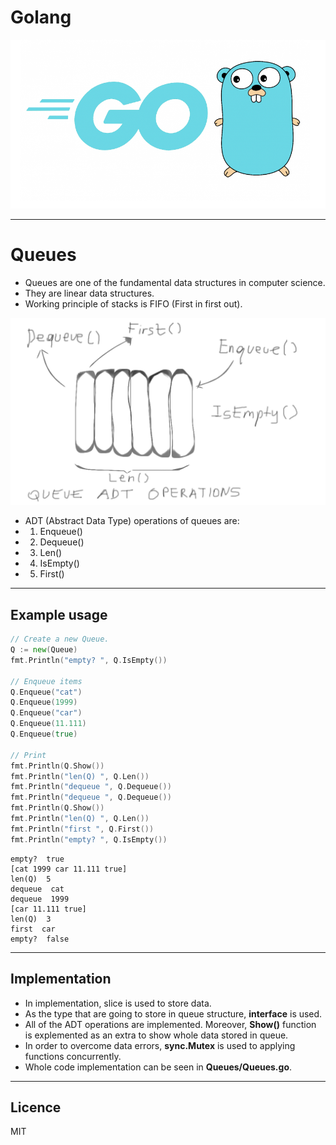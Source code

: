 # Golang

![Golang Image](golang.png)

---------------------------------------------------------------------

# Queues

* Queues are one of the fundamental data structures in computer science.
* They are linear data structures.
* Working principle of stacks is FIFO (First in first out).

![Queue Image](queue.png)

* ADT (Abstract Data Type) operations of queues are:
* 1. Enqueue()
* 2. Dequeue()
* 3. Len()
* 4. IsEmpty()
* 5. First()

------------------------------------------------------------

## Example usage

```go
// Create a new Queue.
Q := new(Queue)
fmt.Println("empty? ", Q.IsEmpty())
	
// Enqueue items
Q.Enqueue("cat")
Q.Enqueue(1999)
Q.Enqueue("car")
Q.Enqueue(11.111)
Q.Enqueue(true)
	
// Print
fmt.Println(Q.Show())
fmt.Println("len(Q) ", Q.Len())
fmt.Println("dequeue ", Q.Dequeue())
fmt.Println("dequeue ", Q.Dequeue())
fmt.Println(Q.Show())
fmt.Println("len(Q) ", Q.Len())
fmt.Println("first ", Q.First())
fmt.Println("empty? ", Q.IsEmpty())
```

```[console]
empty?  true
[cat 1999 car 11.111 true]
len(Q)  5
dequeue  cat
dequeue  1999
[car 11.111 true]
len(Q)  3
first  car
empty?  false
```
--------------------------------------------------

## Implementation

* In implementation, slice is used to store data.
* As the type that are going to store in queue structure, **interface** is used.
* All of the ADT operations are implemented. Moreover, **Show()** function is explemented as an extra to show whole data stored in queue.
* In order to overcome data errors, **sync.Mutex** is used to applying functions concurrently.
* Whole code implementation can be seen in **Queues/Queues.go**.
------------------------------------------------------

## Licence

MIT
